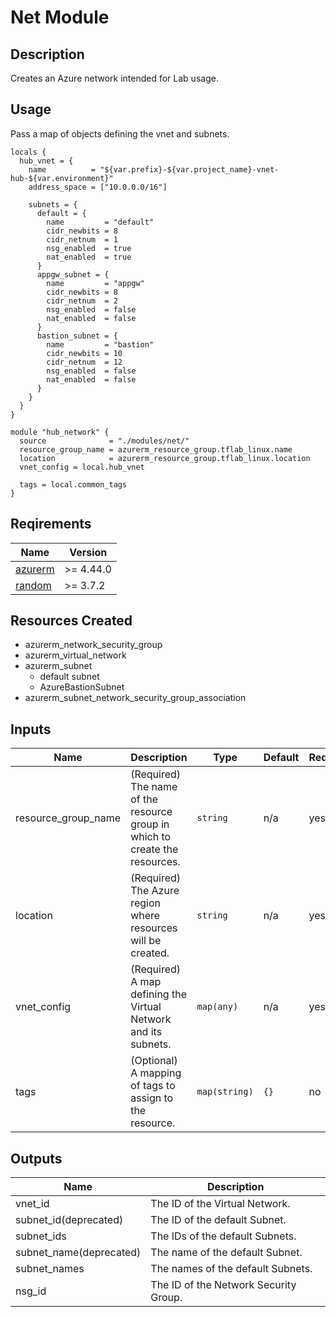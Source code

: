# Net Module

## Description

Creates an Azure network intended for Lab usage.

## Usage

Pass a map of objects defining the vnet and subnets.

```hcl
locals {
  hub_vnet = {
    name          = "${var.prefix}-${var.project_name}-vnet-hub-${var.environment}"
    address_space = ["10.0.0.0/16"]

    subnets = {
      default = {
        name         = "default"
        cidr_newbits = 8
        cidr_netnum  = 1
        nsg_enabled  = true
        nat_enabled  = true
      }
      appgw_subnet = {
        name         = "appgw"
        cidr_newbits = 8
        cidr_netnum  = 2
        nsg_enabled  = false
        nat_enabled  = false
      }
      bastion_subnet = {
        name         = "bastion"
        cidr_newbits = 10
        cidr_netnum  = 12
        nsg_enabled  = false
        nat_enabled  = false
      }
    }
  }
}

module "hub_network" {
  source              = "./modules/net/"
  resource_group_name = azurerm_resource_group.tflab_linux.name
  location            = azurerm_resource_group.tflab_linux.location
  vnet_config = local.hub_vnet

  tags = local.common_tags
}
```

## Reqirements

| Name                                                                            | Version   |
| ------------------------------------------------------------------------------- | --------- |
| <a href="https://registry.terraform.io/providers/hashicorp/azurerm">azurerm</a> | >= 4.44.0 |
| <a href="https://registry.terraform.io/providers/hashicorp/random">random</a>   | >= 3.7.2  |

## Resources Created

- azurerm_network_security_group
- azurerm_virtual_network
- azurerm_subnet
  - default subnet
  - AzureBastionSubnet
- azurerm_subnet_network_security_group_association

## Inputs

| Name                | Description                                                                 | Type          | Default | Required |
| ------------------- | --------------------------------------------------------------------------- | ------------- | ------- | -------- |
| resource_group_name | (Required) The name of the resource group in which to create the resources. | `string`      | n/a     | yes      |
| location            | (Required) The Azure region where resources will be created.                | `string`      | n/a     | yes      |
| vnet_config         | (Required) A map defining the Virtual Network and its subnets.              | `map(any)`    | n/a     | yes      |
| tags                | (Optional) A mapping of tags to assign to the resource.                     | `map(string)` | `{}`    | no       |

## Outputs

| Name                    | Description                           |
| ----------------------- | ------------------------------------- |
| vnet_id                 | The ID of the Virtual Network.        |
| subnet_id(deprecated)   | The ID of the default Subnet.         |
| subnet_ids              | The IDs of the default Subnets.       |
| subnet_name(deprecated) | The name of the default Subnet.       |
| subnet_names            | The names of the default Subnets.     |
| nsg_id                  | The ID of the Network Security Group. |
